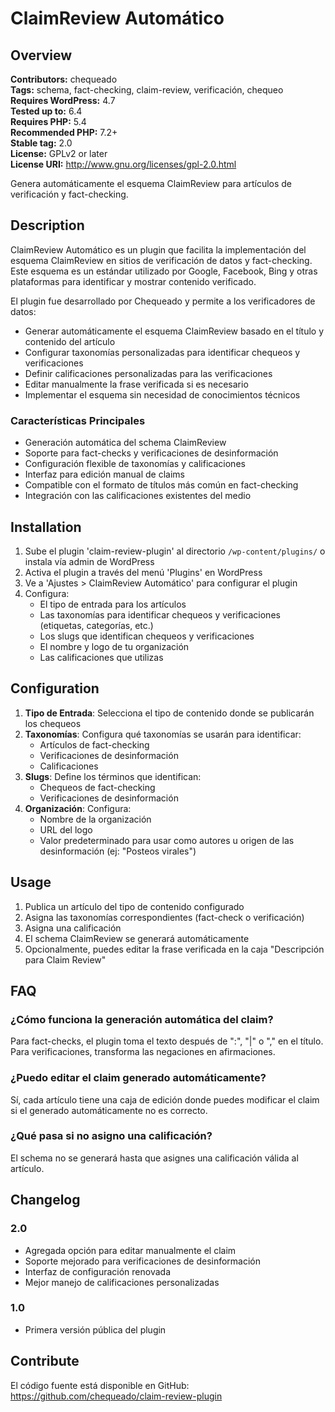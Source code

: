 # ClaimReview Automático

## Overview
**Contributors:** chequeado  
**Tags:** schema, fact-checking, claim-review, verificación, chequeo  
**Requires WordPress:** 4.7  
**Tested up to:** 6.4  
**Requires PHP:** 5.4  
**Recommended PHP:** 7.2+  
**Stable tag:** 2.0  
**License:** GPLv2 or later  
**License URI:** http://www.gnu.org/licenses/gpl-2.0.html  

Genera automáticamente el esquema ClaimReview para artículos de verificación y fact-checking.

## Description
ClaimReview Automático es un plugin que facilita la implementación del esquema ClaimReview en sitios de verificación de datos y fact-checking. Este esquema es un estándar utilizado por Google, Facebook, Bing y otras plataformas para identificar y mostrar contenido verificado.

El plugin fue desarrollado por Chequeado y permite a los verificadores de datos:
* Generar automáticamente el esquema ClaimReview basado en el título y contenido del artículo
* Configurar taxonomías personalizadas para identificar chequeos y verificaciones
* Definir calificaciones personalizadas para las verificaciones
* Editar manualmente la frase verificada si es necesario
* Implementar el esquema sin necesidad de conocimientos técnicos

### Características Principales
* Generación automática del schema ClaimReview
* Soporte para fact-checks y verificaciones de desinformación
* Configuración flexible de taxonomías y calificaciones
* Interfaz para edición manual de claims
* Compatible con el formato de títulos más común en fact-checking
* Integración con las calificaciones existentes del medio

## Installation
1. Sube el plugin 'claim-review-plugin' al directorio `/wp-content/plugins/` o instala vía admin de WordPress
2. Activa el plugin a través del menú 'Plugins' en WordPress
3. Ve a 'Ajustes > ClaimReview Automático' para configurar el plugin
4. Configura:
   * El tipo de entrada para los artículos
   * Las taxonomías para identificar chequeos y verificaciones (etiquetas, categorías, etc.)
   * Los slugs que identifican chequeos y verificaciones
   * El nombre y logo de tu organización
   * Las calificaciones que utilizas

## Configuration
1. **Tipo de Entrada**: Selecciona el tipo de contenido donde se publicarán los chequeos
2. **Taxonomías**: Configura qué taxonomías se usarán para identificar:
   * Artículos de fact-checking
   * Verificaciones de desinformación
   * Calificaciones
3. **Slugs**: Define los términos que identifican:
   * Chequeos de fact-checking
   * Verificaciones de desinformación
4. **Organización**: Configura:
   * Nombre de la organización
   * URL del logo
   * Valor predeterminado para usar como autores u origen de las desinformación (ej: "Posteos virales")

## Usage
1. Publica un artículo del tipo de contenido configurado
2. Asigna las taxonomías correspondientes (fact-check o verificación)
3. Asigna una calificación
4. El schema ClaimReview se generará automáticamente
5. Opcionalmente, puedes editar la frase verificada en la caja "Descripción para Claim Review"

## FAQ

### ¿Cómo funciona la generación automática del claim?
Para fact-checks, el plugin toma el texto después de ":", "|" o "," en el título.
Para verificaciones, transforma las negaciones en afirmaciones.

### ¿Puedo editar el claim generado automáticamente?
Sí, cada artículo tiene una caja de edición donde puedes modificar el claim si el generado automáticamente no es correcto.

### ¿Qué pasa si no asigno una calificación?
El schema no se generará hasta que asignes una calificación válida al artículo.

## Changelog

### 2.0
* Agregada opción para editar manualmente el claim
* Soporte mejorado para verificaciones de desinformación
* Interfaz de configuración renovada
* Mejor manejo de calificaciones personalizadas

### 1.0
* Primera versión pública del plugin

## Contribute
El código fuente está disponible en GitHub: https://github.com/chequeado/claim-review-plugin
